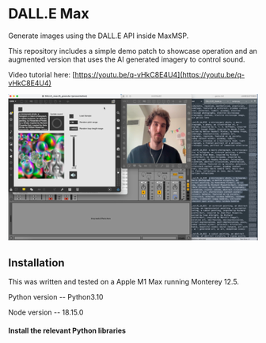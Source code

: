 # DALL.E Max

Generate images using the DALL.E API inside MaxMSP. 

This repository includes a simple demo patch to showcase operation and an augmented version that uses the AI generated imagery to control sound.

Video tutorial here: [https://youtu.be/q-vHkC8E4U4](https://youtu.be/q-vHkC8E4U4)

<img src="https://github.com/atarilover123/DALL.E_Max/blob/main/Tutorial_screenshot.png" width=700>

## Installation

This was written and tested on a Apple M1 Max running Monterey 12.5.

Python version -- Python3.10 

Node version -- 18.15.0

#### Install the relevant Python libraries 








